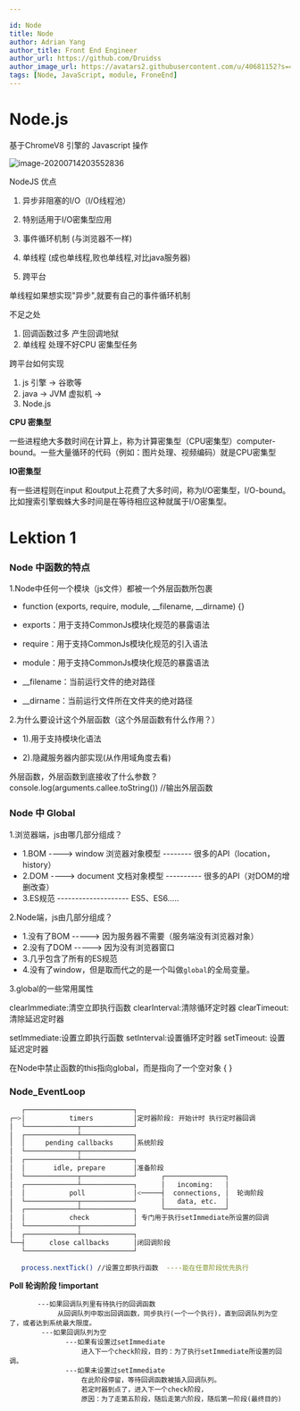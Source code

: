 ```yaml
---

id: Node
title: Node
author: Adrian Yang
author_title: Front End Engineer
author_url: https://github.com/Druidss
author_image_url: https://avatars2.githubusercontent.com/u/40681152?s=460&u=e324c1f3465c768888c1fcf798b5f5eb1be9d60d&v=4
tags: [Node, JavaScript, module, FroneEnd]
---
```


# Node.js

基于ChromeV8 引擎的 Javascript 操作

![image-20200714203552836](C:/Users/DELL/AppData/Roaming/Typora/typora-user-images/image-20200714203552836.png)

NodeJS 优点

1.  异步非阻塞的I/O（I/O线程池）

2. 特别适用于I/O密集型应用

3. 事件循环机制 (与浏览器不一样)

4. 单线程 (成也单线程,败也单线程,对比java服务器)

5. 跨平台

单线程如果想实现"异步",就要有自己的事件循环机制

不足之处

1. 回调函数过多 产生回调地狱
2. 单线程 处理不好CPU 密集型任务

跨平台如何实现

1. js 引擎 -> 谷歌等
2. java -> JVM 虚拟机 -> 
3. Node.js 

**CPU 密集型**

一些进程绝大多数时间在计算上，称为计算密集型（CPU密集型）computer-bound。一些大量循环的代码（例如：图片处理、视频编码）就是CPU密集型

**IO密集型**

有一些进程则在input 和output上花费了大多时间，称为I/O密集型，I/O-bound。比如搜索引擎蜘蛛大多时间是在等待相应这种就属于I/O密集型。

# Lektion 1

### Node 中函数的特点

1.Node中任何一个模块（js文件）都被一个外层函数所包裹

* function (exports, require, module, __filename, __dirname) {}

* exports：用于支持CommonJs模块化规范的暴露语法

* require：用于支持CommonJs模块化规范的引入语法

* module：用于支持CommonJs模块化规范的暴露语法

* __filename：当前运行文件的绝对路径

* __dirname：当前运行文件所在文件夹的绝对路径

  

2.为什么要设计这个外层函数（这个外层函数有什么作用？）

* 1).用于支持模块化语法

* 2).隐藏服务器内部实现(从作用域角度去看)

外层函数，外层函数到底接收了什么参数？
console.log(arguments.callee.toString()) //输出外层函数

### Node 中 Global

1.浏览器端，js由哪几部分组成？

*  1.BOM ----> window 浏览器对象模型 -------- 很多的API（location，history）
*  2.DOM ----> document 文档对象模型 ---------- 很多的API（对DOM的增删改查）
*  3.ES规范 -------------------- ES5、ES6.....

2.Node端，js由几部分组成？

*   1.没有了BOM ----->  因为服务器不需要（服务端没有浏览器对象）
*   2.没有了DOM ----->  因为没有浏览器窗口
*   3.几乎包含了所有的ES规范
*   4.没有了window，但是取而代之的是一个叫做`global`的全局变量。

3.global的一些常用属性

clearImmediate:清空立即执行函数
clearInterval:清除循环定时器
clearTimeout: 清除延迟定时器

setImmediate:设置立即执行函数
setInterval:设置循环定时器
setTimeout: 设置延迟定时器

在Node中禁止函数的this指向global，而是指向了一个空对象 { }



### Node_EventLoop

```bash
   ┌───────────────────────────┐
┌─>│           timers          │定时器阶段: 开始计时 执行定时器回调
│  └─────────────┬─────────────┘
│  ┌─────────────┴─────────────┐
│  │     pending callbacks     │系统阶段
│  └─────────────┬─────────────┘
│  ┌─────────────┴─────────────┐
│  │       idle, prepare       │准备阶段
│  └─────────────┬─────────────┘      ┌───────────────┐
│  ┌─────────────┴─────────────┐      │   incoming:   │
│  │           poll            │<─────┤  connections, │  轮询阶段
│  └─────────────┬─────────────┘      │   data, etc.  │
│  ┌─────────────┴─────────────┐      └───────────────┘
│  │           check           │ 专门用于执行setImmediate所设置的回调
│  └─────────────┬─────────────┘
│  ┌─────────────┴─────────────┐
└──┤      close callbacks      │闭回调阶段
   └───────────────────────────┘
   
   process.nextTick() //设置立即执行函数  ----能在任意阶段优先执行
```

**Poll 轮询阶段 !important**

           ---如果回调队列里有待执行的回调函数
                从回调队列中取出回调函数，同步执行(一个一个执行)，直到回调队列为空了，或者达到系统最大限度。
            ---如果回调队列为空
                  ---如果有设置过setImmediate
                      进入下一个check阶段，目的：为了执行setImmediate所设置的回调。
                  ---如果未设置过setImmediate
                      在此阶段停留，等待回调函数被插入回调队列。
                      若定时器到点了，进入下一个check阶段，
                      原因：为了走第五阶段，随后走第六阶段，随后第一阶段(最终目的)